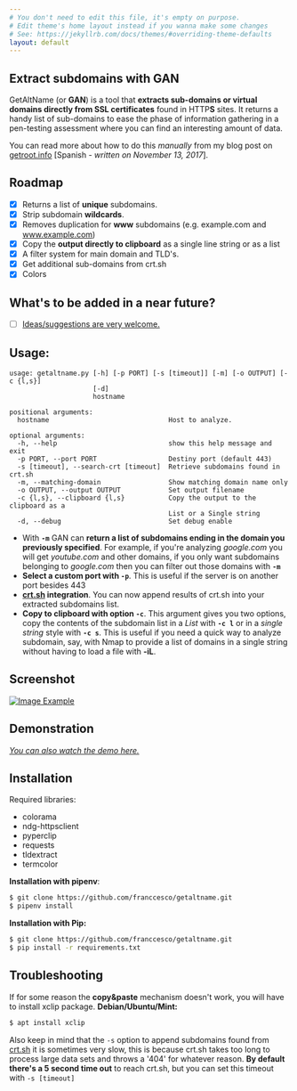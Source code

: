 ```yaml
---
# You don't need to edit this file, it's empty on purpose.
# Edit theme's home layout instead if you wanna make some changes
# See: https://jekyllrb.com/docs/themes/#overriding-theme-defaults
layout: default
---
```


## Extract subdomains with GAN
GetAltName (or **GAN**) is a tool that **extracts sub-domains or virtual domains directly from SSL certificates** found in HTTP**S** sites. It returns a handy list of sub-domains to ease the phase of information gathering in a pen-testing assessment where you can find an interesting amount of data.

You can read more about how to do this _manually_ from my blog post on [getroot.info](https://getroot.info/tip-getaltname/) [Spanish - _written on November 13, 2017_].

## Roadmap

- [x] Returns a list of **unique** subdomains.
- [x] Strip subdomain **wildcards**.
- [x] Removes duplication for **www** subdomains (e.g. example.com and www.example.com)
- [x] Copy the **output directly to clipboard** as a single line string or as a list
- [x] A filter system for main domain and TLD's.
- [x] Get additional sub-domains from crt.sh
- [x] Colors

## What's to be added in a near future?
- [ ] [Ideas/suggestions are very welcome.](https://github.com/franccesco/getaltname/issues)

## Usage:
```
usage: getaltname.py [-h] [-p PORT] [-s [timeout]] [-m] [-o OUTPUT] [-c {l,s}]
                     [-d]
                     hostname

positional arguments:
  hostname                              Host to analyze.

optional arguments:
  -h, --help                            show this help message and exit
  -p PORT, --port PORT                  Destiny port (default 443)
  -s [timeout], --search-crt [timeout]  Retrieve subdomains found in crt.sh
  -m, --matching-domain                 Show matching domain name only
  -o OUTPUT, --output OUTPUT            Set output filename
  -c {l,s}, --clipboard {l,s}           Copy the output to the clipboard as a
                                        List or a Single string
  -d, --debug                           Set debug enable
```

- With **`-m`** GAN can **return a list of subdomains ending in the domain you previously specified**. For example, if you're analyzing _google.com_ you will get _youtube.com_ and other domains, if you only want subdomains belonging to _google.com_ then you can filter out those domains with **`-m`**
- **Select a custom port with `-p`**. This is useful if the server is on another port besides 443
- **[crt.sh](https://crt.sh/) integration**. You can now append results of crt.sh into your extracted subdomains list.
- **Copy to clipboard with option `-c`**. This argument gives you two options, copy the contents of the subdomain list in a _List_ with **`-c l`** or in a _single string_ style with **`-c s`**. This is useful if you need a quick way to analyze subdomain, say, with Nmap to provide a list of domains in a single string without having to load a file with **-iL**.

## Screenshot
[![Image Example](/assets/screenshot.png)](/getaltname/assets/screenshot.png)

## Demonstration

<script src="https://asciinema.org/a/tpebJeCEThMLDuDEXu1k1oz1o.js" id="asciicast-tpebJeCEThMLDuDEXu1k1oz1o" async></script>
_[You can also watch the demo here.](https://asciinema.org/a/tpebJeCEThMLDuDEXu1k1oz1o)_

## Installation
Required libraries:
* colorama
* ndg-httpsclient
* pyperclip
* requests
* tldextract
* termcolor

**Installation with pipenv**:
```sh
$ git clone https://github.com/franccesco/getaltname.git
$ pipenv install
```

**Installation with Pip:**
```sh
$ git clone https://github.com/franccesco/getaltname.git
$ pip install -r requirements.txt
```

## Troubleshooting
If for some reason the **copy&paste** mechanism doesn't work, you will have to install xclip package.
**Debian/Ubuntu/Mint:**
```sh
$ apt install xclip
```

Also keep in mind that the `-s` option to append subdomains found from [crt.sh](https://crt.sh) it is sometimes very slow, this is because crt.sh takes too long to process large data sets and throws a '404' for whatever reason. **By default there's a 5 second time out** to reach crt.sh, but you can set this timeout with `-s [timeout]`
